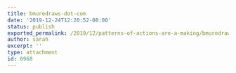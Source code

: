 ```yaml
---
title: bmuredraws-dot-com
date: '2019-12-24T12:20:52-08:00'
status: publish
exported_permalink: /2019/12/patterns-of-actions-are-a-making/bmuredraws-dot-com
author: sarah
excerpt: ''
type: attachment
id: 6968
---
```

<!DOCTYPE html PUBLIC "-//W3C//DTD HTML 4.0 Transitional//EN" "http://www.w3.org/TR/REC-html40/loose.dtd">
<?xml encoding="UTF-8">

